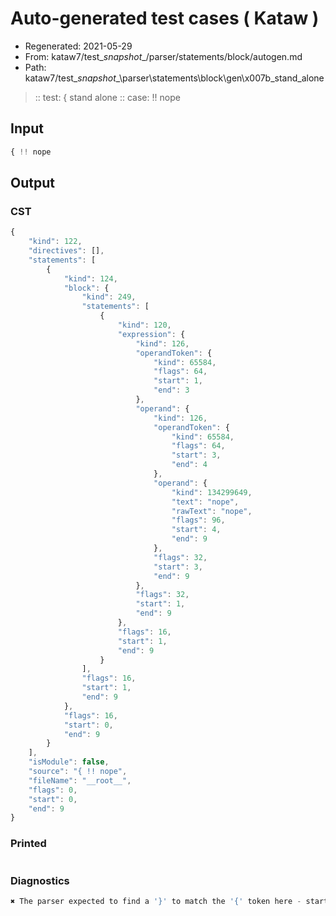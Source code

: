 # Auto-generated test cases ( Kataw )
- Regenerated: 2021-05-29
- From: kataw7/test\__snapshot__/parser/statements/block/autogen.md
- Path: kataw7/test\__snapshot__\parser\statements\block\gen\x007b_stand_alone
> :: test: { stand alone
> :: case: !! nope
## Input

`````js
{ !! nope
`````
## Output

### CST

```javascript
{
    "kind": 122,
    "directives": [],
    "statements": [
        {
            "kind": 124,
            "block": {
                "kind": 249,
                "statements": [
                    {
                        "kind": 120,
                        "expression": {
                            "kind": 126,
                            "operandToken": {
                                "kind": 65584,
                                "flags": 64,
                                "start": 1,
                                "end": 3
                            },
                            "operand": {
                                "kind": 126,
                                "operandToken": {
                                    "kind": 65584,
                                    "flags": 64,
                                    "start": 3,
                                    "end": 4
                                },
                                "operand": {
                                    "kind": 134299649,
                                    "text": "nope",
                                    "rawText": "nope",
                                    "flags": 96,
                                    "start": 4,
                                    "end": 9
                                },
                                "flags": 32,
                                "start": 3,
                                "end": 9
                            },
                            "flags": 32,
                            "start": 1,
                            "end": 9
                        },
                        "flags": 16,
                        "start": 1,
                        "end": 9
                    }
                ],
                "flags": 16,
                "start": 1,
                "end": 9
            },
            "flags": 16,
            "start": 0,
            "end": 9
        }
    ],
    "isModule": false,
    "source": "{ !! nope",
    "fileName": "__root__",
    "flags": 0,
    "start": 0,
    "end": 9
}
```

### Printed

```javascript

```

### Diagnostics

```javascript
✖ The parser expected to find a '}' to match the '{' token here - start: 9, end: 9

```

